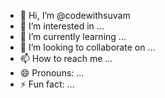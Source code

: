 - 👋 Hi, I’m @codewithsuvam
- 👀 I’m interested in ...
- 🌱 I’m currently learning ...
- 💞️ I’m looking to collaborate on ...
- 📫 How to reach me ...
- 😄 Pronouns: ...
- ⚡ Fun fact: ...

<!---
codewithsuvam/codewithsuvam is a ✨ special ✨ repository because its `README.md` (this file) appears on your GitHub profile.
You can click the Preview link to take a look at your changes.
--->
